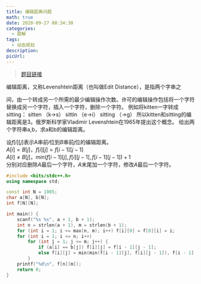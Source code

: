 ```yaml
---
title: 编辑距离问题
math: true
date: 2020-09-27 08:34:30
categories: 
  - 题解
tags: 
  - 动态规划
description: 
picUrl: 
---
```



>[题目链接](http://www.51nod.com/Challenge/Problem.html#problemId=1183)  

编辑距离，又称Levenshtein距离（也叫做Edit Distance），是指两个字串之
<!--more-->
间，由一个转成另一个所需的最少编辑操作次数。许可的编辑操作包括将一个字符替换成另一个字符，插入一个字符，删除一个字符。
例如将kitten一字转成sitting：
sitten （k->s）
sittin （e->i）
sitting （->g）
所以kitten和sitting的编辑距离是3。俄罗斯科学家Vladimir Levenshtein在1965年提出这个概念。
给出两个字符串a,b，求a和b的编辑距离。   

设$f[i][j]$表示A串前$i$位到$B$串前$j$位的编辑距离。  
$A[i]=B[j]$，$f[i][j]=f[i-1][j-1]$  
$A[i]\neq B[j]$，$min(f[i-1][j],f[i][j-1],f[i-1][j-1])+1$  
分别对应删除$A$最后一个字符，$A$末尾加一个字符，修改$A$最后一个字符。  

```cpp
#include <bits/stdc++.h>
using namespace std;

const int N = 1005;
char a[N], b[N];
int f[N][N];

int main() {
    scanf("%s %s", a + 1, b + 1);
	int n = strlen(a + 1), m = strlen(b + 1);
	for (int i = 1; i <= max(n, m); i++) f[i][0] = f[0][i] = i;
	for (int i = 1; i <= n; i++)
		for (int j = 1; j <= m; j++) {
            if (a[i] == b[j]) f[i][j] = f[i - 1][j - 1];
			else f[i][j] = min(min(f[i - 1][j], f[i][j - 1]), f[i - 1][j - 1]) + 1;
		}
	printf("%d\n", f[n][m]);
	return 0;
}
```